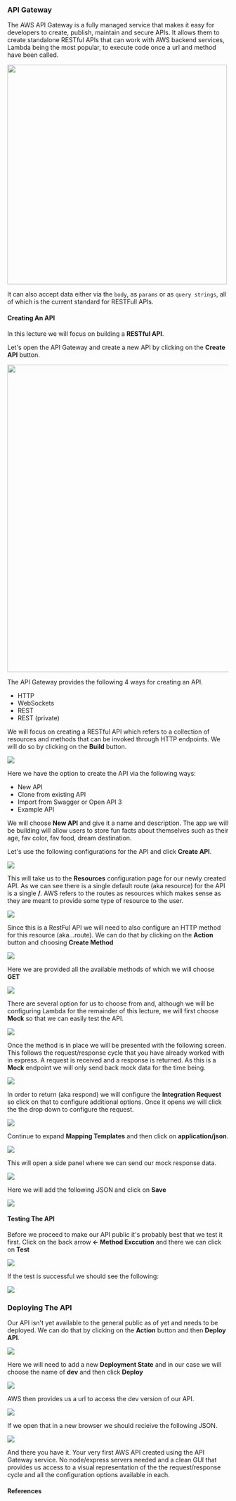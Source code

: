 ### API Gateway

The AWS API Gateway is a fully managed service that makes it easy for developers to create, publish, maintain and secure APIs.  It allows them to create standalone RESTful APIs that can work with AWS backend services, Lambda being the most popular, to execute code once a url and method have been called.  

<img src="https://i.imgur.com/ziCSBw7.png" width=500/>

It can also accept data either via the ```body```, as ```params``` or as ```query strings```, all of which is the current standard for RESTFull APIs. 

#### Creating An API

In this lecture we will focus on building a **RESTful API**.   

Let's open the API Gateway and create a new API by clicking on the **Create API** button. 

<img src="https://i.imgur.com/yZLccWs.png" width=700/>

The API Gateway provides the following 4 ways for creating an API. 

- HTTP
- WebSockets
- REST
- REST (private)

We will focus on creating a RESTful API which refers to a collection of resources and methods that can be invoked through HTTP endpoints. We will do so by clicking on the **Build** button. 

<img src="https://i.imgur.com/vj9nTHx.png" />

Here we have the option to create the API via the following ways:

- New API
- Clone from existing API
- Import from Swagger or Open API 3
- Example API

We will choose **New API** and give it a name and description.  The app we will be building will allow users to store fun facts about themselves such as their age, fav color, fav food, dream destination. 

Let's use the following configurations for the API and click **Create API**. 

<img src="https://i.imgur.com/R9EGN0S.png">

This will take us to the **Resources** configuration page for our newly created API.  As we can see there is a single default route (aka resource) for the API is a single **/**.  AWS refers to the routes as resources which makes sense as they are meant to provide some type of resource to the user.  

<img src="https://i.imgur.com/omo32kJ.png" >

Since this is a RestFul API we will need to also configure an HTTP method for this resource (aka...route).   We can do that by clicking on the **Action** button and choosing **Create Method**

<img src="https://i.imgur.com/yAsZ1rK.png">

Here we are provided all the available methods of which we will choose **GET**

<img src="https://i.imgur.com/TCsgYv5.png">

There are several option for us to choose from and, although we will be configuring Lambda for the remainder of this lecture, we will first choose **Mock** so that we can easily test the API.  

<img src="https://i.imgur.com/5rz1cJr.png">

Once the method is in place we will be presented with the following screen.  This follows the request/response cycle that you have already worked with in express. A request is received and a response is returned.  As this is a **Mock** endpoint we will only send back mock data for the time being. 

<img src="https://i.imgur.com/Cc2IXzP.png">

In order to return (aka respond) we will configure the **Integration Request** so click on that to configure additional options.  Once it opens we will click the the drop down to configure the request. 

<img src="https://i.imgur.com/7uOkZGF.png" />

 Continue to expand **Mapping Templates** and then click on **application/json**. 

 <img src="https://i.imgur.com/N0vrMRU.png" />

This will open a side panel where we can send our mock response data. 

<img src="https://i.imgur.com/tdS7XYm.png" />

Here we will add the following JSON and click on **Save**

<img src="https://i.imgur.com/oepgmax.png">


#### Testing The API

Before we proceed to make our API public it's probably best that we test it first. Click on the back arrow **<- Method Exccution** and there we can click on **Test**

<img src="https://i.imgur.com/Vz4575X.png" />

If the test is successful we should see the following: 

<img src="https://i.imgur.com/lDuAQqh.png" />

### Deploying The API

Our API isn't yet available to the general public as of yet and needs to be deployed.  We can do that by clicking on the **Action** button and then **Deploy API**.  

<img src="https://i.imgur.com/8eiKEJf.png" />

Here we will need to add a new **Deployment State** and in our case we will choose the name of **dev** and then click **Deploy**

<img src="https://i.imgur.com/bQoLpNB.png" />

AWS then provides us a url to access the dev version of our API.  

<img src="https://i.imgur.com/NaVCAue.png" />

If we open that in a new browser we should recieive the following JSON.

<img src="https://i.imgur.com/NkEXOPR.png" />

And there you have it.  Your very first AWS API created using the API Gateway service. No node/express servers needed and a clean GUI that provides us access to a visual representation of the the request/response cycle and all the configuration options available in each. 

#### References